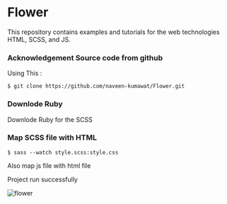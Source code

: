 # Flower
This repository contains examples and tutorials for the web technologies HTML, SCSS, and JS.

### Acknowledgement Source code from github
Using This : 

```
$ git clone https://github.com/naveen-kumawat/Flower.git
```

### Downlode Ruby 
Downlode Ruby for the SCSS

### Map SCSS file with HTML

```
$ sass --watch style.scss:style.css
```
Also map js file with html file 

Project run successfully


![flower](https://user-images.githubusercontent.com/63699592/236506187-282f2dc3-cbcb-447c-81f4-63b127233ab9.png)

